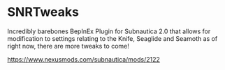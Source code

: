 # SNRTweaks

Incredibly barebones BepInEx Plugin for Subnautica 2.0 that allows for modification to settings relating to the Knife, Seaglide and Seamoth as of right now, there are more tweaks to come!

https://www.nexusmods.com/subnautica/mods/2122
